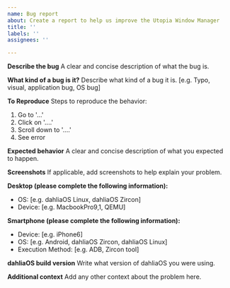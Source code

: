 ```yaml
---
name: Bug report
about: Create a report to help us improve the Utopia Window Manager
title: ''
labels: ''
assignees: ''

---
```


**Describe the bug**
A clear and concise description of what the bug is.

**What kind of a bug is it?**
Describe what kind of a bug it is. [e.g. Typo, visual, application bug, OS bug]

**To Reproduce**
Steps to reproduce the behavior:
1. Go to '...'
2. Click on '....'
3. Scroll down to '....'
4. See error

**Expected behavior**
A clear and concise description of what you expected to happen.

**Screenshots**
If applicable, add screenshots to help explain your problem.

**Desktop (please complete the following information):**
 - OS: [e.g. dahliaOS Linux, dahliaOS Zircon]
 - Device: [e.g. MacbookPro9,1, QEMU]

**Smartphone (please complete the following information):**
 - Device: [e.g. iPhone6]
 - OS: [e.g. Android, dahliaOS Zircon, dahliaOS Linux]
 - Execution Method: [e.g. ADB, Zircon tool]

**dahliaOS build version**
Write what version of dahliaOS you were using.

**Additional context**
Add any other context about the problem here.
